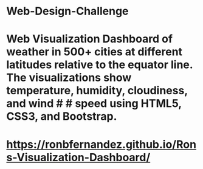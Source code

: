 # Web-Design-Challenge

# Web Visualization Dashboard of weather in 500+ cities at different latitudes relative to the equator line. The visualizations show temperature, humidity, cloudiness, and wind #  # speed using HTML5, CSS3, and Bootstrap.

# https://ronbfernandez.github.io/Rons-Visualization-Dashboard/
